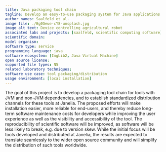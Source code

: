 ```yaml
---
title: Java packaging tool chain
tagline: Develop an easy-to-use packaging system for Java applications.
author names: Saalfeld et al.
image file: ./Bg0Geue-cY8-unsplash.jpg
image alt text: Device controlling agricultural robot
associated labs and projects: [saalfeld, scientific computing software]
scientific domain:
model organism:
software type: service
programming language: java
software ecosystem: [ImgLib2, Java Virtual Machine]
open source license: 
supported file types: N5
related laboratory techniques:
software use case: tool packaging/distribution
usage environment: [local installation]
---
```


The goal of this project is to develop a packaging tool chain for tools with JVM and non-JVM dependencies, and to establish standardized distribution channels for these tools at Janelia. The proposed efforts will make installation easier, more reliable for end-users, and thereby reduce long-term software maintenance costs for developers while improving the user experience as well as the visibility and accessibility of the tool. The reproducibility of scientific software will be improved, as software will be less likely to break, e.g. due to version skew. While the initial focus will be tools developed and distributed at Janelia, the results are expected to translate seamlessly to the wider open source community and will simplify the distribution of such tools worldwide.